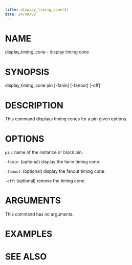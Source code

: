 ```yaml
---
title: display_timing_cone(2)
date: 24/09/08
---
```


# NAME

display_timing_cone - display timing cone

# SYNOPSIS

display_timing_cone 
    pin
    [-fanin]
    [-fanout]
    [-off]


# DESCRIPTION

This command displays timing cones for a pin given options.

# OPTIONS

`pin`:  name of the instance or block pin.

`-fanin`:  (optional) display the fanin timing cone.

`-fanout`:  (optional) display the fanout timing cone.

`-off`:  (optional) remove the timing cone.

# ARGUMENTS

This command has no arguments.

# EXAMPLES

# SEE ALSO
